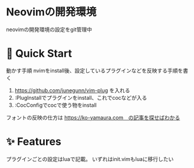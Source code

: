 # Neovimの開発環境
neovimの開発環境の設定をgit管理中

# 🚀 Quick Start
動かす手順
nvimをinstall後、設定しているプラグインなどを反映する手順を書く

1. https://github.com/junegunn/vim-plug を入れる
2. :PlugInstallでプラグインをinstall、これでcocなどが入る
3. :CocConfigでcocで使う物をinstall

フォントの反映の仕方は https://ko-yamaura.com　の記事を探せばわかる

# ✨ Features

プラグインごとの設定はluaで記載。
いずれはinit.vimもluaに移行したい
